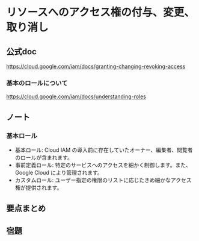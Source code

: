 # リソースへのアクセス権の付与、変更、取り消し

## 公式doc
https://cloud.google.com/iam/docs/granting-changing-revoking-access

### 基本のロールについて
https://cloud.google.com/iam/docs/understanding-roles

## ノート
### 基本ロール
* 基本ロール: Cloud IAM の導入前に存在していたオーナー、編集者、閲覧者のロールが含まれます。
* 事前定義ロール: 特定のサービスへのアクセスを細かく制御します。また、Google Cloud により管理されます。
* カスタムロール: ユーザー指定の権限のリストに応じたきめ細かなアクセス権が提供されます。


## 要点まとめ

## 宿題